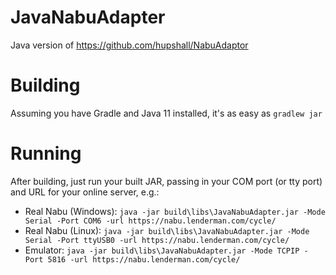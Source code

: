 # JavaNabuAdapter
Java version of https://github.com/hupshall/NabuAdaptor

# Building
Assuming you have Gradle and Java 11 installed, it's as easy as `gradlew jar`

# Running
After building, just run your built JAR, passing in your COM port (or tty port) and URL for your online server, e.g.:
* Real Nabu (Windows): `java -jar build\libs\JavaNabuAdapter.jar -Mode Serial -Port COM6 -url https://nabu.lenderman.com/cycle/`
* Real Nabu (Linux): `java -jar build\libs\JavaNabuAdapter.jar -Mode Serial -Port ttyUSB0 -url https://nabu.lenderman.com/cycle/`
* Emulator: `java -jar build\libs\JavaNabuAdapter.jar -Mode TCPIP -Port 5816 -url https://nabu.lenderman.com/cycle/`